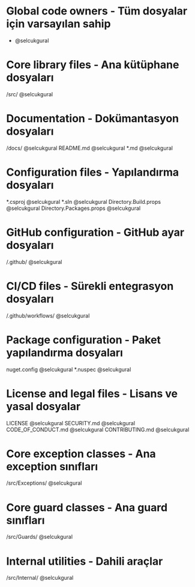 # Global code owners - Tüm dosyalar için varsayılan sahip
* @selcukgural

# Core library files - Ana kütüphane dosyaları
/src/ @selcukgural

# Documentation - Dokümantasyon dosyaları
/docs/ @selcukgural
README.md @selcukgural
*.md @selcukgural

# Configuration files - Yapılandırma dosyaları
*.csproj @selcukgural
*.sln @selcukgural
Directory.Build.props @selcukgural
Directory.Packages.props @selcukgural

# GitHub configuration - GitHub ayar dosyaları
/.github/ @selcukgural

# CI/CD files - Sürekli entegrasyon dosyaları
/.github/workflows/ @selcukgural

# Package configuration - Paket yapılandırma dosyaları
nuget.config @selcukgural
*.nuspec @selcukgural

# License and legal files - Lisans ve yasal dosyalar
LICENSE @selcukgural
SECURITY.md @selcukgural
CODE_OF_CONDUCT.md @selcukgural
CONTRIBUTING.md @selcukgural

# Core exception classes - Ana exception sınıfları
/src/Exceptions/ @selcukgural

# Core guard classes - Ana guard sınıfları
/src/Guards/ @selcukgural

# Internal utilities - Dahili araçlar
/src/Internal/ @selcukgural